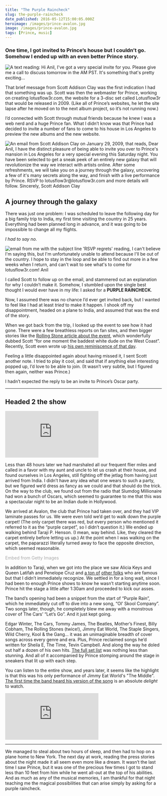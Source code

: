 ```yaml
---
title: "The Purple Raincheck"
slug: the-purple-raincheck
date_published: 2016-05-12T15:00:05.000Z
heroimage: /images/prince-avalon.jpg
image: /images/prince-avalon.jpg
tags: [Prince, music]
---
```


### One time, I got invited to Prince’s house but I couldn’t go. Somehow I ended up with an even better Prince story.

<img src="/images/text-from-scott.jpg" alt="A text reading: Hi Anil, I've got a very special invite for you. Please give me a call to discuss tomorrow in the AM PST. It's something that's pretty exciting..." style="max-width: 510px; margin-left: auto; margin-right: auto;" />

That brief message from Scott Addison Clay was the first indication I had that something was up. Scott was then the webmaster for Prince, working on creating lotusflow3r.com, the website for a 3-disc set called Lotusflow3r that would be released in 2009. (Like all of Prince’s websites, he let the site lapse after he moved on to the next album project, so it’s not running now.)

I’d connected with Scott through mutual friends because he knew I was a web nerd and a huge Prince fan. What I didn’t know was that Prince had decided to invite a number of fans to come to his house in Los Angeles to preview the new albums and the new website.

<img src="/images/invite-to-prince-oscar-party.jpeg" alt="An email from Scott Addison Clay on January 29, 2009, that reads, Dear Anil, I have the distinct pleasure of being able to invite you over to Prince's mansion in Los Angeles for a very special evening this Saturday night. You have been selected to get a sneak peek of an entirely new galaxy that will revolutionize the way we interact with artists online. After some refreshments, we will take you on a journey through the galaxy, uncovering a few of it's many secrets along the way, and finish with a live performance by Prince. RSVP to lotusflow3r@lotusflow3r.com and more details will follow. Sincerely, Scott Addison Clay" >

## A journey through the galaxy

There was just one problem: I was scheduled to leave the following day for a big family trip to India, my first time visiting the country in 25 years. Everything had been planned long in advance, and it was going to be impossible to change all my flights.

_I had to say no._

<img src="/images/declining-prince-invite.jpeg" alt="email from me with the subject line 'RSVP regrets' reading, I can't believe I'm saying this, but I'm unfortunately unable to attend because I'll be out of the country. I hope to stay in the loop and be able to find out more in a few weeks when I return, and can't wait to see what's to come for lotusflow3r.com! Anil" >

I called Scott to follow up on the email, and stammered out an explanation for why I couldn’t make it. Somehow, I stumbled upon the single best thought I would ever have in my life: I asked for a **PURPLE RAINCHECK**.

Now, I assumed there was no chance I’d ever get invited back, but I wanted to feel like I had at least _tried_ to make it happen. I shook off my disappointment, headed on a plane to India, and assumed that was the end of the story.

When we got back from the trip, I looked up the event to see how it had gone. There were a few breathless reports on fan sites, and then bigger stories like the <a href="http://www.rollingstone.com/music/news/prince-unveils-plan-to-release-three-lps-via-lotusflow3r-website-at-private-gig-20090202">Rolling Stone article about the event</a>, which wonderfully dubbed Scott “for one moment the baddest white dude on the West Coast”. Recently, Scott even wrote up <a href="https://www.facebook.com/scottaddisonclay/posts/10156764363865526">his own reminiscence of that day</a>.

Feeling a little disappointed again about having missed it, I sent Scott another note. I tried to play it cool, and said that if anything else interesting popped up, I’d love to be able to join. (It wasn’t very subtle, but I figured then again, neither was Prince.)

I hadn’t expected the reply to be an invite to Prince’s Oscar party.

---

## Headed 2 the show

<iframe src="https://www.youtube-nocookie.com/embed/LQt5s-yX7xk" title="YouTube video player" frameborder="0" allow="accelerometer; autoplay; clipboard-write; encrypted-media; gyroscope; picture-in-picture; web-share" allowfullscreen class="video"></iframe>

Less than 48 hours later we had marshaled all our frequent flier miles and called in a favor with my aunt and uncle to let us crash at their house, and found ourselves in Los Angeles, still fighting off the jetlag from having just arrived from India. I didn’t have any idea what one wears to such a party, but we figured we’d dress as fancy as we could and that should do the trick.
On the way to the club, we found out from the radio that Slumdog Millionaire had won a bunch of Oscars, which seemed to guarantee to me that this was a spectacular night to be an Indian dude in Hollywood.

We arrived at Avalon, the club that Prince had taken over, and they had VIP laminate passes for us. We were even told we’d get to walk down the purple carpet! (The only carpet there was red, but every person who mentioned it referred to it as the “purple carpet”, so I didn’t question it.)
We ended up walking behind Taraji P. Henson. (I mean, way behind. Like, they cleared the carpet entirely before letting us up.) At the point when I was walking on the carpet, the paparazzi literally turned away to face the opposite direction, which seemed reasonable.

<a id='d0qSYuNNQNh76yC5K72bIA' class='gie-single' href='http://www.gettyimages.com/detail/84992535' target='_blank' style='color:#a7a7a7;text-decoration:none;font-weight:normal !important;border:none;display:inline-block;'>Embed from Getty Images</a><script>window.gie=window.gie||function(c){(gie.q=gie.q||[]).push(c)};gie(function(){gie.widgets.load({id:'d0qSYuNNQNh76yC5K72bIA',sig:'Ty0fhjETiUsz30Y6TcnNjhtXG-tuLzbAI_fVTV2ql5o=',w:'373px',h:'594px',items:'84992535',caption: true ,tld:'com',is360: false })});</script><script src='//embed-cdn.gettyimages.com/widgets.js' charset='utf-8' async></script>

In addition to Taraji, when we got into the place we saw Alicia Keys and Queen Latifah and Penelope Cruz and <a href="https://www.gettyimages.com/editorial-images/entertainment/event/princes-the-purple-party-arrivals/84924679">a ton of</a> <a href="https://www.upi.com/News_Photos/Entertainment/Princes-Oscar-After-Party/1580/">other folks</a> who are famous but that I didn’t immediately recognize. We settled in for a long wait, since I had been to enough Prince shows to know he wasn’t starting anytime soon. Prince hit the stage a little after 1:30am and proceeded to kick our asses.

The band’s opening had been a snippet from the start of “Purple Rain”, which he immediately cut off to dive into a new song, “Ol’ Skool Company”. Two songs later, though, he completely blew me away with a monstrous cover of The Cars’ “Let’s Go”. And it just kept going.

Edgar Winter, The Cars, Tommy James, The Beatles, Mother’s Finest, Billy Cobham, The Rolling Stones (twice!), Jimmy Eat World, The Staple Singers, Wild Cherry, Kool & the Gang… it was an unimaginable breadth of cover songs across every genre and era. Plus, Prince reclaimed songs he’d written for Sheila E, The Time, Tevin Campbell. And along the way he doled out half a dozen of his own hits. <a href="http://www.princevault.com/index.php?title=23_February_2009-am">The full set list</a> was nothing less than stunning. And all of it accompanied by Prince stomping around the stage in sneakers that lit up with each step.

You can listen to the entire show, and years later, it seems like the highlight is that this was his only performance of Jimmy Eat World's "The Middle". <a href="https://www.youtube.com/watch?v=U6xs_uTnZHg">The first time the band heard his version of the song</a> is an absolute <em>delight</em> to watch.

<iframe src="https://www.youtube-nocookie.com/embed/sbYpkk4-YNs" title="YouTube video player" frameborder="0" allow="accelerometer; autoplay; clipboard-write; encrypted-media; gyroscope; picture-in-picture; web-share" allowfullscreen class="video"></iframe>

---

We managed to steal about two hours of sleep, and then had to hop on a plane home to New York. The next day at work, reading the press stories about the night made it all seem even more like a dream.
It wasn’t the last time I saw Prince, but it was one of the precious few times I got to stand less than 10 feet from him while he went all-out at the top of his abilities. And as much as any of the musical memories, I am thankful for that night teaching me the magical possibilities that can arise simply by asking for a purple raincheck.
